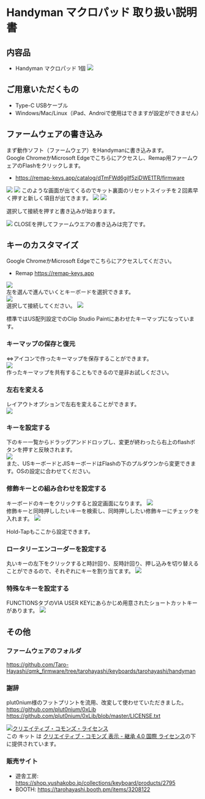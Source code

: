 # Handyman マクロパッド 取り扱い説明書

## 内容品
- Handyman マクロパッド 1個
![](img/preassembled.jpg) 
  
## ご用意いただくもの
- Type-C USBケーブル
- Windows/Mac/Linux（iPad、Androiで使用はできますが設定ができません）

## ファームウェアの書き込み
まず動作ソフト（ファームウェア）をHandymanに書き込みます。  
Google ChromeかMicrosoft Edgeでこちらにアクセスし、Remap用ファームウェアのFlashをクリックします。

- https://remap-keys.app/catalog/dTmFWd6gilf5ziDWE1TR/firmware
  


![](img/firmware1.png) 
![](img/firmware2.png) 
このような画面が出てくるのでキット裏面のリセットスイッチを２回素早く押すと新しく項目が出てきます。
![](img/ura.jpg) 
![](img/firmware3.png) 

選択して接続を押すと書き込みが始まります。

![](img/firmware4.png) 
CLOSEを押してファームウエアの書き込みは完了です。

## キーのカスタマイズ


Google ChromeかMicrosoft Edgeでこちらにアクセスしてください。
- Remap https://remap-keys.app

![](img/remap1.png)  
左を選んで進んでいくとキーボードを選択できます。  
![](img/remap2.png)  
選択して接続してください。
![](img/remap3.png)  

標準ではUS配列設定でのClip Studio Paintにあわせたキーマップになっています。  


### キーマップの保存と復元
⇔アイコンで作ったキーマップを保存することができます。  
![](img/remapkey.png)  
作ったキーマップを共有することもできるので是非お試しください。

### 左右を変える
レイアウトオプションで左右を変えることができます。  
![](img/remaplayout.png)  

### キーを設定する
下のキー一覧からドラッグアンドドロップし、変更が終わったら右上のflashボタンを押すと反映されます。  
![](img/remapflash.png)  
また、USキーボードとJISキーボードはFlashの下のプルダウンから変更できます。OSの設定に合わせてください。

### 修飾キーとの組み合わせを設定する
キーボードのキーをクリックすると設定画面になります。
![](img/remapmod1.png)  
修飾キーと同時押ししたいキーを検索し、同時押ししたい修飾キーにチェックを入れます。
![](img/remapmod2.png)  

Hold-Tapもここから設定できます。

### ロータリーエンコーダーを設定する
丸いキーの左下をクリックすると時計回り、反時計回り、押し込みを切り替えることができるので、それぞれにキーを割り当てます。
![](img/remapenc.png)  

### 特殊なキーを設定する
FUNCTIONSタブのVIA USER KEYにあらかじめ用意されたショートカットキーがあります。
![](img/remapshortcuts.png)  

## その他

### ファームウェアのフォルダ  
https://github.com/Taro-Hayashi/qmk_firmware/tree/tarohayashi/keyboards/tarohayashi/handyman

### 謝辞
plut0nium様のフットプリントを流用、改変して使わせていただきました。  
https://github.com/plut0nium/0xLib  
https://github.com/plut0nium/0xLib/blob/master/LICENSE.txt  

<a rel="license" href="http://creativecommons.org/licenses/by-sa/4.0/"><img alt="クリエイティブ・コモンズ・ライセンス" style="border-width:0" src="https://i.creativecommons.org/l/by-sa/4.0/88x31.png" /></a><br />この キット は <a rel="license" href="http://creativecommons.org/licenses/by-sa/4.0/">クリエイティブ・コモンズ 表示 - 継承 4.0 国際 ライセンス</a>の下に提供されています。

### 販売サイト
- 遊舎工房: https://shop.yushakobo.jp/collections/keyboard/products/2795   
- BOOTH: https://tarohayashi.booth.pm/items/3208122




